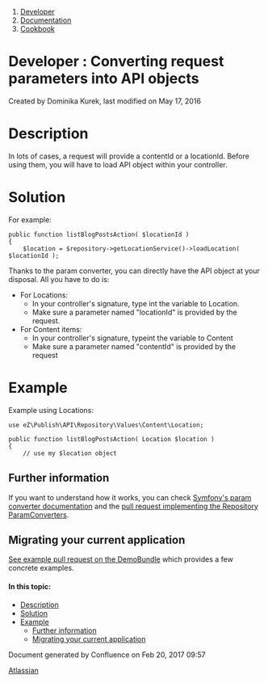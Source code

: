 1.  [Developer](index.html)
2.  [Documentation](Documentation_31429504.html)
3.  [Cookbook](Cookbook_31429528.html)

#  Developer : Converting request parameters into API objects 

Created by Dominika Kurek, last modified on May 17, 2016

# Description

In lots of cases, a request will provide a contentId or a locationId. Before using them, you will have to load API object within your controller.

# Solution

For example:

``` brush:
public function listBlogPostsAction( $locationId )
{
    $location = $repository->getLocationService()->loadLocation( $locationId );
```

Thanks to the param converter, you can directly have the API object at your disposal. All you have to do is:

-   For Locations:
    -   In your controller's signature, type int the variable to Location.
    -   Make sure a parameter named "locationId" is provided by the request.
-   For Content items:
    -   In your controller's signature, typeint the variable to Content
    -   Make sure a parameter named "contentId" is provided by the request

# Example

Example using Locations:

``` brush:
use eZ\Publish\API\Repository\Values\Content\Location;

public function listBlogPostsAction( Location $location )
{
    // use my $location object
```

## Further information

If you want to understand how it works, you can check [Symfony's param converter documentation](http://symfony.com/doc/master/bundles/SensioFrameworkExtraBundle/annotations/converters.html) and the [pull request implementing the Repository ParamConverters](https://github.com/ezsystems/ezpublish-kernel/pull/1128).

## Migrating your current application

[See example pull request on the DemoBundle](https://github.com/ezsystems/DemoBundle/pull/129/files) which provides a few concrete examples.

#### In this topic:

-   [Description](#ConvertingrequestparametersintoAPIobjects-Description)
-   [Solution](#ConvertingrequestparametersintoAPIobjects-Solution)
-   [Example](#ConvertingrequestparametersintoAPIobjects-Example)
    -   [Further information](#ConvertingrequestparametersintoAPIobjects-Furtherinformation)
    -   [Migrating your current application](#ConvertingrequestparametersintoAPIobjects-Migratingyourcurrentapplication)

Document generated by Confluence on Feb 20, 2017 09:57

[Atlassian](http://www.atlassian.com/)


